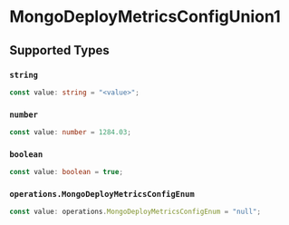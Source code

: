 # MongoDeployMetricsConfigUnion1


## Supported Types

### `string`

```typescript
const value: string = "<value>";
```

### `number`

```typescript
const value: number = 1284.03;
```

### `boolean`

```typescript
const value: boolean = true;
```

### `operations.MongoDeployMetricsConfigEnum`

```typescript
const value: operations.MongoDeployMetricsConfigEnum = "null";
```

